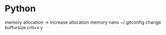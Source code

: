 # Python
memory allocation -> increase allocation memory
nano ~/.gitconfig
change buffursize
crtl+x
y
